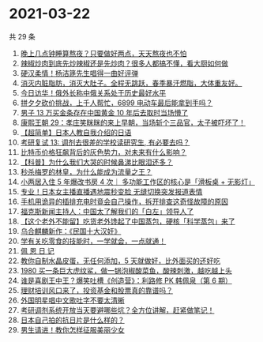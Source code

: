 # 2021-03-22

共 29 条

<!-- BEGIN ZHIHUVIDEO -->
<!-- 最后更新时间 Mon Mar 22 2021 18:07:36 GMT+0800 (China Standard Time) -->
1. [晚上几点钟睡算熬夜？只要做好两点，天天熬夜也不怕](https://www.zhihu.com/zvideo/1357010500283371520)
1. [辣椒炒肉到底先炒辣椒还是先炒肉？很多人都搞不懂，看大厨如何做](https://www.zhihu.com/zvideo/1357259469135654912)
1. [硬汉柔情！杨洁篪先生唱得一曲好评弹](https://www.zhihu.com/zvideo/1356990518719811584)
1. [消灭内脏脂肪，消灭大肚子。全程无跳跃，春季暴汗燃脂，大体重友好。](https://www.zhihu.com/zvideo/1356885366818168832)
1. [今日访华！俄外长称中俄关系处于历史最好水平](https://www.zhihu.com/zvideo/1357294783262752768)
1. [拼夕夕砍价挑战，上千人帮忙，6899 电动车最后能拿到手吗？](https://www.zhihu.com/zvideo/1357295697885356032)
1. [男子 13 万买金条存在中国黄金 10 年后去取时当场懵了](https://www.zhihu.com/zvideo/1355902345457324032)
1. [康熙王朝 29：孝庄笑眯眯的来上早朝，当场斩个三品官，太子被吓坏了！](https://www.zhihu.com/zvideo/1357268316143296512)
1. [【超简单】日本人教自我介绍的日语](https://www.zhihu.com/zvideo/1357052004284583936)
1. [考研复试 13: 调剂去很差的学校读研究生, 有必要去吗？](https://www.zhihu.com/zvideo/1357050459459489792)
1. [比特币价格狂飙背后的灰色势力，对未来有什么影响？](https://www.zhihu.com/zvideo/1357268339224563712)
1. [【科普】为什么我们大哭的时候鼻涕比眼泪还多？](https://www.zhihu.com/zvideo/1357026080940015616)
1. [秒杀梅罗的林皇，为什么能成为流量之王？](https://www.zhihu.com/zvideo/1357296046322892800)
1. [小两居入住 5 年爆改书房 4 次｜ 多功能工作区的核心是「滑板桌 + 无影灯」](https://www.zhihu.com/zvideo/1357033562903003136)
1. [专业！日本女主播直播遇地震秒变脸 无缝切换突发报道表情](https://www.zhihu.com/zvideo/1355905874297368576)
1. [手机用诡异的插排充电时竟会自己操作，拆开排查这奇怪故障的原因](https://www.zhihu.com/zvideo/1356995380333461504)
1. [福克斯新闻主持人：中国太了解我们的「白左」领导人了](https://www.zhihu.com/zvideo/1356955055002972160)
1. [【这个老外不能留】吃货老外馋起了中国蒸包，硬核「科学蒸包」来了](https://www.zhihu.com/zvideo/1357004742787530752)
1. [乌合麒麟新作：《民国十大汉奸》](https://www.zhihu.com/zvideo/1357011866502361088)
1. [学有关吃零食的技能时，一学就会，一点就通！](https://www.zhihu.com/zvideo/1357083719887695872)
1. [佩 恩 日 记](https://www.zhihu.com/zvideo/1356942626948743168)
1. [教你自制水晶皮蛋，无任何添加，5 天就做好，比外面买的还好吃](https://www.zhihu.com/zvideo/1356891507321126913)
1. [1980 买一条巨大虎纹鲨，做一锅泡椒酸菜鱼，酸辣刺激，越吃越上头](https://www.zhihu.com/zvideo/1356650904368955392)
1. [谁是喜剧王中王？爆笑吐槽《创造营》：利路修 PK 韩佩泉（第 6 期）](https://www.zhihu.com/zvideo/1356685606232375297)
1. [理财培训风口来了，投资基金和股票真的靠谱吗？](https://www.zhihu.com/zvideo/1356896904421453824)
1. [外国明星唱中文歌吐字不要太清晰](https://www.zhihu.com/zvideo/1356622691299184641)
1. [考研调剂系统开放当天要避哪些坑？全方位讲解，赶紧做笔记！](https://www.zhihu.com/zvideo/1356591104427732992)
1. [日本自己拍的抗日片是什么样的？](https://www.zhihu.com/zvideo/1356180932873809920)
1. [男生请进！教你怎样征服美丽少女](https://www.zhihu.com/zvideo/1356732621729353728)
<!-- END ZHIHUVIDEO -->
